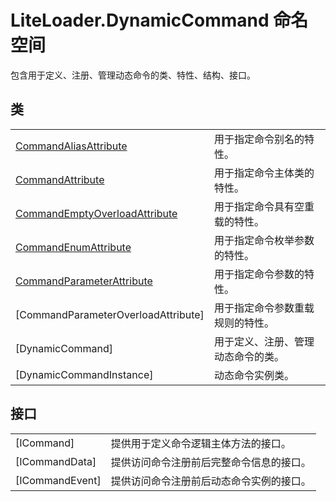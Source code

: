 # LiteLoader.DynamicCommand 命名空间

包含用于定义、注册、管理动态命令的类、特性、结构、接口。

## 类

|||
|-|-|
|[CommandAliasAttribute](Class/CommandAliasAttribute/CommandAliasAttribute)|用于指定命令别名的特性。|
|[CommandAttribute](Class/CommandAttribute/CommandAttribute)|用于指定命令主体类的特性。|
|[CommandEmptyOverloadAttribute](Class/CommandEmptyOverloadAttribute/CommandEmptyOverloadAttribute)|用于指定命令具有空重载的特性。|
|[CommandEnumAttribute](Class/CommandEnumAttribute/CommandEnumAttribute)|用于指定命令枚举参数的特性。|
|[CommandParameterAttribute](Class/CommandParameterAttribute/CommandParameterAttribute)|用于指定命令参数的特性。|
|[CommandParameterOverloadAttribute]|用于指定命令参数重载规则的特性。|
|[DynamicCommand]|用于定义、注册、管理动态命令的类。|
|[DynamicCommandInstance]|动态命令实例类。|

## 接口

|||
|-|-|
|[ICommand]|提供用于定义命令逻辑主体方法的接口。|
|[ICommandData]|提供访问命令注册前后完整命令信息的接口。|
|[ICommandEvent]|提供访问命令注册前后动态命令实例的接口。|
